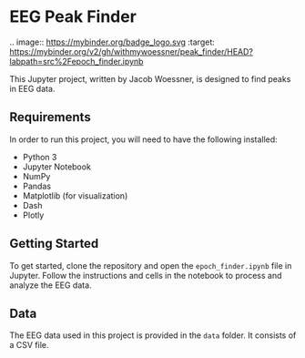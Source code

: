 # EEG Peak Finder
.. image:: https://mybinder.org/badge_logo.svg
 :target: https://mybinder.org/v2/gh/withmywoessner/peak_finder/HEAD?labpath=src%2Fepoch_finder.ipynb

This Jupyter project, written by Jacob Woessner, is designed to find peaks in EEG data. 
## Requirements

In order to run this project, you will need to have the following installed:

- Python 3
- Jupyter Notebook
- NumPy
- Pandas
- Matplotlib (for visualization)
- Dash
- Plotly

## Getting Started

To get started, clone the repository and open the `epoch_finder.ipynb` file in Jupyter. Follow the instructions and cells in the notebook to process and analyze the EEG data.

## Data

The EEG data used in this project is provided in the `data` folder. It consists of a CSV file.